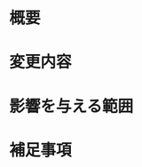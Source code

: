 # 概要
<!-- 対応するissue番号を書く。「完璧」「質問・作業中」「自信なし」「緊急対応」など一言あれば書く -->

# 変更内容
<!-- 変更内容について言葉やスクリーンショットで説明する -->

# 影響を与える範囲
<!--
* アプリ更新が必要
* データベースのマイグレーションが必要
* 特に気にせず、いますぐ本番デプロイ可能
など -->

# 補足事項
<!-- 不安な点、注意すべき点、聞きたいこと、他の問題との関係、PRの緊急性など -->
